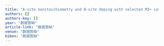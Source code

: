 ```yaml
---
title: "A-site nonstoichiometry and B-site doping with selected M3+ cations in La2-xCu1-y-zNiyMzO4-δ layered oxides"
authors: []
authors-key: []
year: "数据暂缺"
article-link: "数据暂缺"
venue: "数据暂缺"
bibex: "数据暂缺"
---
```

